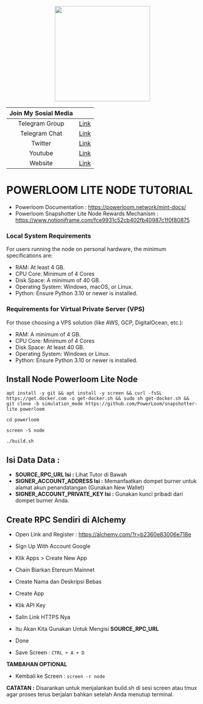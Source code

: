 <p align="center">
  <img height="250" height="250" src="https://github.com/bangpateng/powerloom-lite-node/assets/38981255/7b334d46-0a49-4d13-81c3-4208d44b216d">

| Join My Sosial Media  | |
| :------------: | :------------: |
| Telegram Group  | [Link](https://t.me/bangpateng_group "Link")  |
| Telegram Chat  | [Link](https://t.me/bangpateng_airdrop "Link")  |
| Twitter  | [Link](https://www.twitter.com/bangpateng_com "Link")  |
|  Youtube | [Link](https://www.youtube.com/c/BangPateng/ "Link")  |
|  Website | [Link](http://www.bangpateng.com "Link")  |
</p>

# POWERLOOM LITE NODE TUTORIAL

- Powerloom Documentation : https://powerloom.network/mint-docs/
- Powerloom Snapshotter Lite Node Rewards Mechanism : https://www.notioniframe.com/fce9931c52cb402fb40987c1f0f80875

### Local System Requirements
For users running the node on personal hardware, the minimum specifications are:

- RAM: At least 4 GB.
- CPU Core: Minimum of 4 Cores
- Disk Space: A minimum of 40 GB.
- Operating System: Windows, macOS, or Linux.
- Python: Ensure Python 3.10 or newer is installed.

### Requirements for Virtual Private Server (VPS)
For those choosing a VPS solution (like AWS, GCP, DigitalOcean, etc.):

- RAM: A minimum of 4 GB.
- CPU Core: Minimum of 4 Cores
- Disk Space: At least 40 GB.
- Operating System: Windows or Linux.
- Python: Ensure Python 3.10 or newer is installed.


## Install Node Powerloom Lite Node

```
apt install -y git && apt install -y screen && curl -fsSL https://get.docker.com -o get-docker.sh && sudo sh get-docker.sh && git clone -b simulation_mode https://github.com/PowerLoom/snapshotter-lite powerloom
```

```
cd powerloom
```
```
screen -S node
```
```
./build.sh
```

## Isi Data Data :

- **SOURCE_RPC_URL Isi :**  Lihat Tutor di Bawah 
- **SIGNER_ACCOUNT_ADDRESS Isi :** Memanfaatkan dompet burner untuk alamat akun penandatangan (Gunakan New Wallet)
- **SIGNER_ACCOUNT_PRIVATE_KEY Isi :** Gunakan kunci pribadi dari dompet burner Anda.

## Create RPC Sendiri di Alchemy

- Open Link and Register : https://alchemy.com/?r=b2360e83006e718e
- Sign Up With Account Google
- Klik Apps > Create New App
- Chain Biarkan Etereum Mainnet
- Create Nama dan Deskripsi Bebas
- Create App
- Klik API Key
- Salin Link HTTPS Nya
- Itu Akan Kita Gunakan Untuk Mengisi **SOURCE_RPC_URL**
- Done

- Save Screen : ```CTRL + A + D```

**TAMBAHAN OPTIONAL**
- Kembali ke Screen : ```screen -r node```

**CATATAN :**
Disarankan untuk menjalankan build.sh di sesi screen atau tmux agar proses terus berjalan bahkan setelah Anda menutup terminal.
